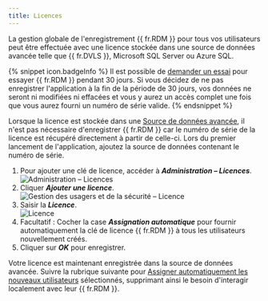 ```yaml
---
title: Licences
---
```

La gestion globale de l'enregistrement {{ fr.RDM }} pour tous vos utilisateurs peut être effectuée avec une licence stockée dans une source de données avancée telle que {{ fr.DVLS }}, Microsoft SQL Server ou Azure SQL. 

{% snippet icon.badgeInfo %} 
Il est possible de [demander un essai](/fr/rdm/mac/installation/client/registration/trial-request/) pour essayer {{ fr.RDM }} pendant 30 jours. Si vous décidez de ne pas enregistrer l'application à la fin de la période de 30 jours, vos données ne seront ni modifiées ni effacées et vous y aurez un accès complet une fois que vous aurez fourni un numéro de série valide. 
{% endsnippet %}
 
Lorsque la licence est stockée dans une [Source de données avancée](/fr/rdm/mac/data-sources/data-sources-types/advanced-data-sources/), il n'est pas nécessaire d'enregistrer {{ fr.RDM }} car le numéro de série de la licence est récupéré directement à partir de celle-ci. Lors du premier lancement de l'application, ajoutez la source de données contenant le numéro de série.  

1. Pour ajouter une clé de licence, accéder à ***Administration – Licences***.  
![Administration – Licences](https://webdevolutions.azureedge.net/docs/fr/rdm/mac/RdmMac4009.png) 
1. Cliquer ***Ajouter une licence***.  
![Gestion des usagers et de la sécurité – Licence](https://webdevolutions.azureedge.net/docs/fr/rdm/mac/RdmMac4044.png) 
1. Saisir la ***Licence***.  
![Licence](https://webdevolutions.azureedge.net/docs/fr/rdm/mac/clip0152.png) 
1. Facultatif : Cocher la case ***Assignation automatique*** pour fournir automatiquement la clé de licence {{ fr.RDM }} à tous les utilisateurs nouvellement créés. 
1. Cliquer sur ***OK*** pour enregistrer. 

Votre licence est maintenant enregistrée dans la source de données avancée. Suivre la rubrique suivante pour [Assigner automatiquement les nouveaux utilisateurs](/fr/rdm/mac/commands/administration/licenses/assign/) sélectionnés, supprimant ainsi le besoin d'interagir localement avec leur {{ fr.RDM }}. 
